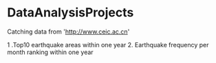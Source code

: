 # DataAnalysisProjects

Catching data from  'http://www.ceic.ac.cn'

1 .Top10 earthquake areas within one year
2. Earthquake frequency per month ranking within one year


